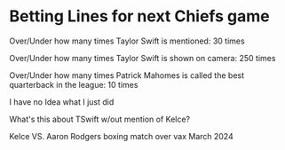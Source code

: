 # Betting Lines for next Chiefs game
Over/Under how many times Taylor Swift is mentioned: 30 times

Over/Under how many times Taylor Swift is shown on camera: 250 times

Over/Under how many times Patrick Mahomes is called the best quarterback in the league: 10 times

I have no Idea what I just did

What's this about TSwift w/out mention of Kelce?

Kelce VS. Aaron Rodgers boxing match over vax March 2024
